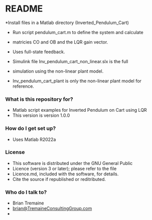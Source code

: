 # README #

*Install files in a Matlab directory (Inverted_Pendulum_Cart)
* Run script pendulum_cart.m to define the system and calculate
* matricies CO and OB and the LQR gain vector.
* Uses full-state feedback.

* Simulink file Inv_pendulum_cart_non_linear.slx is the full
* simulation using the non-linear plant model. 
* Inv_pendulum_cart_plant is only the non-linear plant model for reference.

### What is this repository for? ###

* Matlab script examples for Inverted Pendulum on Cart using LQR
* This version is version 1.0.0

### How do I get set up? ###

* Uses Matlab R2022a

### License ###
* This software is distributed under the GNU General Public 
* Licence (version 3 or later); please refer to the file 
* Licence.md, included with the software, for details.
* Cite the source if republished or reditributed.

### Who do I talk to? ###
* Brian Tremaine
* brian@TremaineConsultingGroup.com
* 